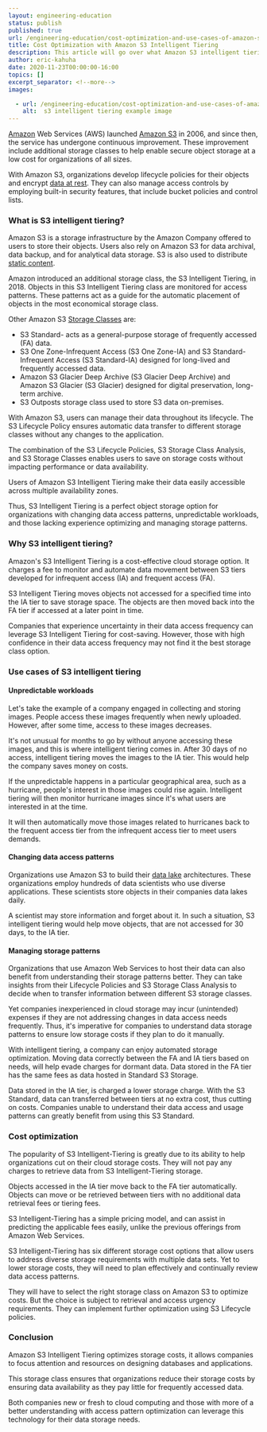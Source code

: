 ```yaml
---
layout: engineering-education
status: publish
published: true
url: /engineering-education/cost-optimization-and-use-cases-of-amazon-s3-intelligent-tiering/
title: Cost Optimization with Amazon S3 Intelligent Tiering
description: This article will go over what Amazon S3 intelligent tiering is, how it works, and how it can benefits organizations.
author: eric-kahuha
date: 2020-11-23T00:00:00-16:00
topics: []
excerpt_separator: <!--more-->
images:

  - url: /engineering-education/cost-optimization-and-use-cases-of-amazon-s3-intelligent-tiering/hero.jpg
    alt:  s3 intelligent tiering example image
---
```

[Amazon](https://aws.amazon.com/) Web Services (AWS) launched [Amazon S3](https://aws.amazon.com/s3/) in 2006, and since then, the service has undergone continuous improvement. These improvement include additional storage classes to help enable secure object storage at a low cost for organizations of all sizes.
<!--more-->
With Amazon S3, organizations develop lifecycle policies for their objects and encrypt [data at rest](https://securityfirstcorp.com/what-is-data-encryption-at-rest/). They can also manage access controls by employing built-in security features, that include bucket policies and control lists.

### What is S3 intelligent tiering?
Amazon S3 is a storage infrastructure by the Amazon Company offered to users to store their objects. Users also rely on Amazon S3 for data archival, data backup, and for analytical data storage. S3 is also used to distribute [static content](https://blog.stackpath.com/static-content/#).

Amazon introduced an additional storage class, the S3 Intelligent Tiering, in 2018. Objects in this S3 Intelligent Tiering class are monitored for access patterns. These patterns act as a guide for the automatic placement of objects in the most economical storage class.

 Other Amazon S3 [Storage Classes](https://aws.amazon.com/s3/storage-classes/) are:
- S3 Standard- acts as a general-purpose storage of frequently accessed (FA) data.
- S3 One Zone-Infrequent Access (S3 One Zone-IA) and S3 Standard-Infrequent Access (S3 Standard-IA) designed for long-lived and frequently accessed data.
- Amazon S3 Glacier Deep Archive (S3 Glacier Deep Archive) and Amazon S3 Glacier (S3 Glacier) designed for digital preservation, long-term archive.
- S3 Outposts storage class used to store S3 data on-premises.

With Amazon S3, users can manage their data throughout its lifecycle. The S3 Lifecycle Policy ensures automatic data transfer to different storage classes without any changes to the application.

The combination of the S3 Lifecycle Policies, S3 Storage Class Analysis, and S3 Storage Classes enables users to save on storage costs without impacting performance or data availability.

Users of Amazon S3 Intelligent Tiering make their data easily accessible across multiple availability zones.

Thus, S3 Intelligent Tiering is a perfect object storage option for organizations with changing data access patterns, unpredictable workloads, and those lacking experience optimizing and managing storage patterns.

### Why S3 intelligent tiering?
Amazon's S3 Intelligent Tiering is a cost-effective cloud storage option. It charges a fee to monitor and automate data movement between S3 tiers developed for infrequent access (IA) and frequent access (FA).

S3 Intelligent Tiering moves objects not accessed for a specified time into the IA tier to save storage space. The objects are then moved back into the FA tier if accessed at a later point in time.

Companies that experience uncertainty in their data access frequency can leverage S3 Intelligent Tiering for cost-saving. However, those with high confidence in their data access frequency may not find it the best storage class option.

### Use cases of S3 intelligent tiering
#### Unpredictable workloads
Let's take the example of a company engaged in collecting and storing images. People access these images frequently when newly uploaded. However, after some time, access to these images decreases.

It's not unusual for months to go by without anyone accessing these images, and this is where intelligent tiering comes in. After 30 days of no access, intelligent tiering moves the images to the IA tier. This would help the company saves money on costs.

If the unpredictable happens in a particular geographical area, such as a hurricane, people's interest in those images could rise again. Intelligent tiering will then monitor hurricane images since it's what users are interested in at the time.

It will then automatically move those images related to hurricanes back to the frequent access tier from the infrequent access tier to meet users demands.

#### Changing data access patterns
Organizations use Amazon S3 to build their [data lake](https://aws.amazon.com/big-data/datalakes-and-analytics/what-is-a-data-lake/) architectures. These organizations employ hundreds of data scientists who use diverse applications. These scientists store objects in their companies data lakes daily.

A scientist may store information and forget about it. In such a situation, S3 intelligent tiering would help move objects, that are not accessed for 30 days, to the IA tier.

#### Managing storage patterns
Organizations that use Amazon Web Services to host their data can also benefit from understanding their storage patterns better. They can take insights from their Lifecycle Policies and S3 Storage Class Analysis to decide when to transfer information between different S3 storage classes.

Yet companies inexperienced in cloud storage may incur (unintended) expenses if they are not addressing changes in data access needs frequently. Thus, it's imperative for companies to understand data storage patterns to ensure low storage costs if they plan to do it manually.

With intelligent tiering, a company can enjoy automated storage optimization. Moving data correctly between the FA and IA tiers based on needs, will help evade charges for dormant data. Data stored in the FA tier has the same fees as data hosted in Standard S3 Storage.

Data stored in the IA tier, is charged a lower storage charge. With the S3 Standard, data can transferred between tiers at no extra cost, thus cutting on costs. Companies unable to understand their data access and usage patterns can greatly benefit from using this S3 Standard.

### Cost optimization
The popularity of S3 Intelligent-Tiering is greatly due to its ability to help organizations cut on their cloud storage costs. They will not pay any charges to retrieve data from S3 Intelligent-Tiering storage.

Objects accessed in the IA tier move back to the FA tier automatically. Objects can move or be retrieved between tiers with no additional data retrieval fees or tiering fees.

S3 Intelligent-Tiering has a simple pricing model, and can assist in predicting the applicable fees easily, unlike the previous offerings from Amazon Web Services.

S3 Intelligent-Tiering has six different storage cost options that allow users to address diverse storage requirements with multiple data sets. Yet to lower storage costs, they will need to plan effectively and continually review data access patterns.

They will have to select the right storage class on Amazon S3 to optimize costs. But the choice is subject to retrieval and access urgency requirements. They can implement further optimization using S3 Lifecycle policies.

### Conclusion
Amazon S3 Intelligent Tiering optimizes storage costs, it allows companies to focus attention and resources on designing databases and applications.

This storage class ensures that organizations reduce their storage costs by ensuring data availability as they pay little for frequently accessed data.

Both companies new or fresh to cloud computing and those with more of a better understanding with access pattern optimization can leverage this technology for their data storage needs.
